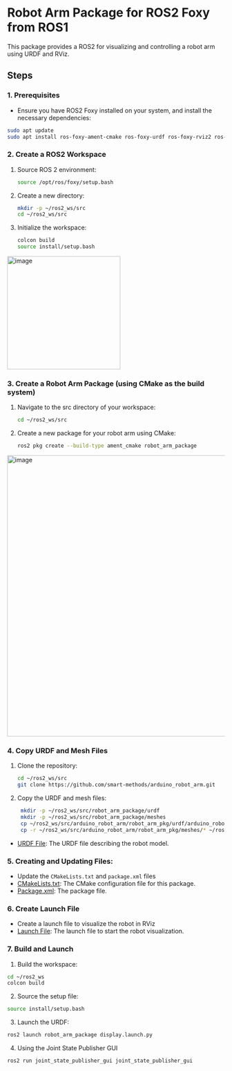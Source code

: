 # Robot Arm Package for ROS2 Foxy from ROS1

This package provides a ROS2 for visualizing and controlling a robot arm using URDF and RViz. 

## Steps

### 1. Prerequisites

- Ensure you have ROS2 Foxy installed on your system, and install the necessary dependencies:

```bash
sudo apt update
sudo apt install ros-foxy-ament-cmake ros-foxy-urdf ros-foxy-rviz2 ros-foxy-robot-state-publisher ros-foxy-joint-state-publisher ros-foxy-joint-state-publisher-gui
```

### 2. Create a ROS2 Workspace
  1. Source ROS 2 environment:
     ```bash
     source /opt/ros/foxy/setup.bash
     ```
  2. Create a new directory:
     ```bash
     mkdir -p ~/ros2_ws/src
     cd ~/ros2_ws/src
     ```
  3. Initialize the workspace:
     ```bash
     colcon build
     source install/setup.bash
     ```
<img width="262" alt="image" src="https://github.com/user-attachments/assets/cc87ec85-7c8b-457a-8128-75893f743634">

### 3. Create a Robot Arm Package (using CMake as the build system)
  1. Navigate to the src directory of your workspace: 
     ```bash
     cd ~/ros2_ws/src
     ```
  2. Create a new package for your robot arm using CMake:
     ```bash
     ros2 pkg create --build-type ament_cmake robot_arm_package
     ```
<img width="651" alt="image" src="https://github.com/user-attachments/assets/196a7cf0-000c-4d9a-a4e6-e68c88fdc169">


### 4. Copy URDF and Mesh Files
  1. Clone the repository:
     ```bash
     cd ~/ros2_ws/src
     git clone https://github.com/smart-methods/arduino_robot_arm.git
     ```
  2. Copy the URDF and mesh files:
     ```bash
      mkdir -p ~/ros2_ws/src/robot_arm_package/urdf
      mkdir -p ~/ros2_ws/src/robot_arm_package/meshes
      cp ~/ros2_ws/src/arduino_robot_arm/robot_arm_pkg/urdf/arduino_robot_arm.urdf ~/ros2_ws/src/robot_arm_package/urdf/
      cp -r ~/ros2_ws/src/arduino_robot_arm/robot_arm_pkg/meshes/* ~/ros2_ws/src/robot_arm_package/meshes/
      ```
- [URDF File](arduino_robot_arm.urdf): The URDF file describing the robot model.


### 5. Creating and Updating Files:
- Update the `CMakeLists.txt` and `package.xml` files
- [CMakeLists.txt](CMakeLists.txt): The CMake configuration file for this package.
- [Package.xml](package.xml): The package file.


### 6. Create Launch File
- Create a launch file to visualize the robot in RViz
- [Launch File](display.launch.py): The launch file to start the robot visualization.

### 7. Build and Launch

  1. Build the workspace:
  ```bash
  cd ~/ros2_ws
  colcon build
  ```
  2. Source the setup file:
  ```bash
  source install/setup.bash
  ```
  3. Launch the URDF:
  ```bash
  ros2 launch robot_arm_package display.launch.py
  ```
  4. Using the Joint State Publisher GUI
  ```bash
  ros2 run joint_state_publisher_gui joint_state_publisher_gui
  ```









